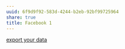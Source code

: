 ```yaml
---
uuid: 6f9d9f92-583d-4244-b2eb-92bf99725964
share: true
title: Facebook 1
---
```

[export your data](/be60b7d9-683e-46e6-a06c-8115d704aaa4)